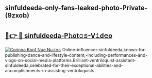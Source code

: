 ## sinfuldeeda-only-fans​-leaked-photo​-Private-(9zxob)


# <h2><a href="https://mediaupload.pro?title=sinfuldeeda&ref=git">🔗👉 🔴 sinfuldeeda-P𝚑ot𝚘𝚜-V𝚒d𝚎o</a></h2>

[![Corinna Kopf Nue Nu𝚍e𝚜](https://i.imgur.com/0qMVB7G.gif)](https://mediaupload.pro?title=sinfuldeeda&ref=git)
Online-influencer-sinfuldeeda,known-for-publishing-dance-and-lifestyle-content,-including-performances-and-vlogs-on-social-media-platforms.Brilliant-ventriloquist-assistant-sinfuldeeda,celebrated-for-their-exceptional-abilities-and-accomplishments-in-assisting-ventriloquists.  